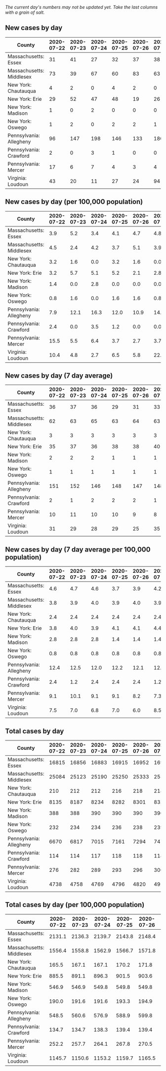_The current day's numbers may not be updated yet. Take the last columns with a grain of salt._
## New cases by day

| County | 2020-07-22 | 2020-07-23 | 2020-07-24 | 2020-07-25 | 2020-07-26 | 2020-07-27 | 2020-07-28 |
| --- | --- | --- | --- | --- | --- | --- | --- |
| Massachusetts: Essex | 31 | 41 | 27 | 32 | 37 | 38 |  |
| Massachusetts: Middlesex | 73 | 39 | 67 | 60 | 83 | 63 |  |
| New York: Chautauqua | 4 | 2 | 0 | 4 | 2 | 0 |  |
| New York: Erie | 29 | 52 | 47 | 48 | 19 | 26 |  |
| New York: Madison | 1 | 0 | 2 | 0 | 0 | 0 |  |
| New York: Oswego | 1 | 2 | 0 | 2 | 2 | 1 |  |
| Pennsylvania: Allegheny | 96 | 147 | 198 | 146 | 133 | 180 |  |
| Pennsylvania: Crawford | 2 | 0 | 3 | 1 | 0 | 0 |  |
| Pennsylvania: Mercer | 17 | 6 | 7 | 4 | 3 | 4 |  |
| Virginia: Loudoun | 43 | 20 | 11 | 27 | 24 | 94 |  |

## New cases by day (per 100,000 population)

| County | 2020-07-22 | 2020-07-23 | 2020-07-24 | 2020-07-25 | 2020-07-26 | 2020-07-27 | 2020-07-28 |
| --- | --- | --- | --- | --- | --- | --- | --- |
| Massachusetts: Essex | 3.9 | 5.2 | 3.4 | 4.1 | 4.7 | 4.8 |  |
| Massachusetts: Middlesex | 4.5 | 2.4 | 4.2 | 3.7 | 5.1 | 3.9 |  |
| New York: Chautauqua | 3.2 | 1.6 | 0.0 | 3.2 | 1.6 | 0.0 |  |
| New York: Erie | 3.2 | 5.7 | 5.1 | 5.2 | 2.1 | 2.8 |  |
| New York: Madison | 1.4 | 0.0 | 2.8 | 0.0 | 0.0 | 0.0 |  |
| New York: Oswego | 0.8 | 1.6 | 0.0 | 1.6 | 1.6 | 0.8 |  |
| Pennsylvania: Allegheny | 7.9 | 12.1 | 16.3 | 12.0 | 10.9 | 14.8 |  |
| Pennsylvania: Crawford | 2.4 | 0.0 | 3.5 | 1.2 | 0.0 | 0.0 |  |
| Pennsylvania: Mercer | 15.5 | 5.5 | 6.4 | 3.7 | 2.7 | 3.7 |  |
| Virginia: Loudoun | 10.4 | 4.8 | 2.7 | 6.5 | 5.8 | 22.7 |  |

## New cases by day (7 day average)

| County | 2020-07-22 | 2020-07-23 | 2020-07-24 | 2020-07-25 | 2020-07-26 | 2020-07-27 | 2020-07-28 |
| --- | --- | --- | --- | --- | --- | --- | --- |
| Massachusetts: Essex | 36 | 37 | 36 | 29 | 31 | 33 |  |
| Massachusetts: Middlesex | 62 | 63 | 65 | 63 | 64 | 63 |  |
| New York: Chautauqua | 3 | 3 | 3 | 3 | 3 | 3 |  |
| New York: Erie | 35 | 37 | 36 | 38 | 38 | 40 |  |
| New York: Madison | 2 | 2 | 2 | 1 | 1 | 1 |  |
| New York: Oswego | 1 | 1 | 1 | 1 | 1 | 1 |  |
| Pennsylvania: Allegheny | 151 | 152 | 146 | 148 | 147 | 148 |  |
| Pennsylvania: Crawford | 2 | 1 | 2 | 2 | 2 | 1 |  |
| Pennsylvania: Mercer | 10 | 11 | 10 | 10 | 9 | 8 |  |
| Virginia: Loudoun | 31 | 29 | 28 | 29 | 25 | 35 |  |

## New cases by day (7 day average per 100,000 population)

| County | 2020-07-22 | 2020-07-23 | 2020-07-24 | 2020-07-25 | 2020-07-26 | 2020-07-27 | 2020-07-28 |
| --- | --- | --- | --- | --- | --- | --- | --- |
| Massachusetts: Essex | 4.6 | 4.7 | 4.6 | 3.7 | 3.9 | 4.2 |  |
| Massachusetts: Middlesex | 3.8 | 3.9 | 4.0 | 3.9 | 4.0 | 3.9 |  |
| New York: Chautauqua | 2.4 | 2.4 | 2.4 | 2.4 | 2.4 | 2.4 |  |
| New York: Erie | 3.8 | 4.0 | 3.9 | 4.1 | 4.1 | 4.4 |  |
| New York: Madison | 2.8 | 2.8 | 2.8 | 1.4 | 1.4 | 1.4 |  |
| New York: Oswego | 0.8 | 0.8 | 0.8 | 0.8 | 0.8 | 0.8 |  |
| Pennsylvania: Allegheny | 12.4 | 12.5 | 12.0 | 12.2 | 12.1 | 12.2 |  |
| Pennsylvania: Crawford | 2.4 | 1.2 | 2.4 | 2.4 | 2.4 | 1.2 |  |
| Pennsylvania: Mercer | 9.1 | 10.1 | 9.1 | 9.1 | 8.2 | 7.3 |  |
| Virginia: Loudoun | 7.5 | 7.0 | 6.8 | 7.0 | 6.0 | 8.5 |  |

## Total cases by day

| County | 2020-07-22 | 2020-07-23 | 2020-07-24 | 2020-07-25 | 2020-07-26 | 2020-07-27 | 2020-07-28 |
| --- | --- | --- | --- | --- | --- | --- | --- |
| Massachusetts: Essex | 16815 | 16856 | 16883 | 16915 | 16952 | 16990 |  |
| Massachusetts: Middlesex | 25084 | 25123 | 25190 | 25250 | 25333 | 25396 |  |
| New York: Chautauqua | 210 | 212 | 212 | 216 | 218 | 218 |  |
| New York: Erie | 8135 | 8187 | 8234 | 8282 | 8301 | 8327 |  |
| New York: Madison | 388 | 388 | 390 | 390 | 390 | 390 |  |
| New York: Oswego | 232 | 234 | 234 | 236 | 238 | 239 |  |
| Pennsylvania: Allegheny | 6670 | 6817 | 7015 | 7161 | 7294 | 7474 |  |
| Pennsylvania: Crawford | 114 | 114 | 117 | 118 | 118 | 118 |  |
| Pennsylvania: Mercer | 276 | 282 | 289 | 293 | 296 | 300 |  |
| Virginia: Loudoun | 4738 | 4758 | 4769 | 4796 | 4820 | 4914 |  |

## Total cases by day (per 100,000 population)

| County | 2020-07-22 | 2020-07-23 | 2020-07-24 | 2020-07-25 | 2020-07-26 | 2020-07-27 | 2020-07-28 |
| --- | --- | --- | --- | --- | --- | --- | --- |
| Massachusetts: Essex | 2131.1 | 2136.3 | 2139.7 | 2143.8 | 2148.4 | 2153.3 |  |
| Massachusetts: Middlesex | 1556.4 | 1558.8 | 1562.9 | 1566.7 | 1571.8 | 1575.7 |  |
| New York: Chautauqua | 165.5 | 167.1 | 167.1 | 170.2 | 171.8 | 171.8 |  |
| New York: Erie | 885.5 | 891.1 | 896.3 | 901.5 | 903.6 | 906.4 |  |
| New York: Madison | 546.9 | 546.9 | 549.8 | 549.8 | 549.8 | 549.8 |  |
| New York: Oswego | 190.0 | 191.6 | 191.6 | 193.3 | 194.9 | 195.7 |  |
| Pennsylvania: Allegheny | 548.5 | 560.6 | 576.9 | 588.9 | 599.8 | 614.6 |  |
| Pennsylvania: Crawford | 134.7 | 134.7 | 138.3 | 139.4 | 139.4 | 139.4 |  |
| Pennsylvania: Mercer | 252.2 | 257.7 | 264.1 | 267.8 | 270.5 | 274.2 |  |
| Virginia: Loudoun | 1145.7 | 1150.6 | 1153.2 | 1159.7 | 1165.5 | 1188.3 |  |
